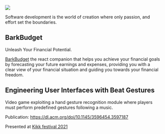 <picture>
  <source media="(prefers-color-scheme: dark)" srcset="https://github.com/justabayet/justabayet/blob/main/images/light.png">
  <source media="(prefers-color-scheme: light)" srcset="https://github.com/justabayet/justabayet/blob/main/images/dark.png">
  <img src="https://github.com/justabayet/justabayet/blob/main/public/images/justabayet/title.png">
</picture>

Software development is the world of creation where only passion, and effort set the boundaries.

<h2>BarkBudget</h2>
Unleash Your Financial Potential.

<a href="https://bb.justabayet.com" target="_blank">BarkBudget</a> the react companion that helps you achieve your financial goals by forecasting your future earnings and expenses, providing you with a clear view of your financial situation and guiding you towards your financial freedom.

<h2>Engineering User Interfaces with Beat Gestures</h2>

Video game exploiting a hand gesture recognition module where players must perform predefined gestures following a music.

Publication: https://dl.acm.org/doi/10.1145/3596454.3597187

Presented at [Kikk festival 2021](http://2021.kikk.be/en/home)
